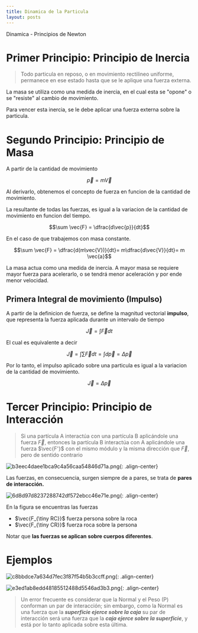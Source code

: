 ```yaml
---
title: Dinamica de la Particula
layout: posts
---
```


Dinamica - Principios de Newton

# Primer Principio: Principio de Inercia

> Todo particula en reposo, o en movimiento rectilineo uniforme, permanece en ese estado hasta que se le aplique una fuerza externa.


La masa se utiliza como una medida de inercia, en el cual esta se "opone" o se "resiste" al cambio de movimiento.

Para vencer esta inercia, se le debe aplicar una fuerza externa sobre la particula.


# Segundo Principio: Principio de Masa

A partir de la cantidad de movimiento 

$$\vec{p} = m\vec{V}$$

Al derivarlo, obtenemos el concepto de fuerza en funcion de la cantidad de movimiento. 

La resultante de todas las fuerzas, es igual a la variacion de la cantidad de movimiento en funcion del tiempo.


$$\sum \vec{F} = \dfrac{d\vec{p}}{dt}$$

En el caso de que trabajemos con masa constante.

$$\sum \vec{F} = \dfrac{d(m\vec{V})}{dt}= m\dfrac{d\vec{V}}{dt}= m \vec{a}$$


La masa actua como una medida de inercia. A mayor masa se requiere mayor fuerza para acelerarlo, o se tendrá menor aceleración y por ende menor velocidad.


## Primera Integral de movimiento (Impulso)


A partir de la definicion de fuerza, se define la magnitud vectorial **impulso**, que representa la fuerza aplicada durante un intervalo de tiempo


$$\vec{J} = \int\vec{F} dt$$

El cual es equivalente a decir

$$\vec{J} = \int \sum \vec{F} dt = \int d\vec{p} = \Delta \vec{p}$$

Por lo tanto, el impulso aplicado sobre una particula es igual a la variacion de la cantidad de movimiento.

$$\vec{J} = \Delta \vec{p}$$

# Tercer Principio: Principio de Interacción

> Si una partícula A interactúa con una partícula B aplicándole una fuerza $\vec{F}$, entonces la partícula B interactúa con A aplicándole una fuerza $\vec{F'}$ con el mismo módulo y la misma dirección que $\vec{F}$, pero de sentido contrario

![b3eec4daee1bca9c4a56caa54846d71a.png](https://luisparedes1.github.io/mundo-fisica/assets/teoria/02_dinamica/images/d9afea3d733a4cc1aae6923351d0de9d.png){: .align-center}

Las fuerzas, en consecuencia, surgen siempre de a pares, se trata de **pares de interacción.**

![6d8d97d8237288742df572ebcc46e71e.png](https://luisparedes1.github.io/mundo-fisica/assets/teoria/02_dinamica/images/215fcb70302d4efcad16addb6499b092.png){: .align-center}

En la figura se encuentras las fuerzas

* $\vec{F_{\tiny RC}}$ fuerza persona sobre la roca
* $\vec{F_{\tiny CR}}$ fuerza roca sobre la persona

Notar que **las fuerzas se aplican sobre cuerpos diferentes**.

# Ejemplos

![c8bbdce7a634d7fec3f87f54b5b3ccff.png](https://luisparedes1.github.io/mundo-fisica/assets/teoria/02_dinamica/images/5fa9337623ad4a7a94662c7c76994ee5.png){: .align-center}

![e3ed1ab8edd48185512488d5546ad3b3.png](https://luisparedes1.github.io/mundo-fisica/assets/teoria/02_dinamica/images/afbd0c8c1b114594a47d7666fb1e29ec.png){: .align-center}

>Un error frecuente es considerar que la Normal y el Peso (P) conforman un par de interacción; sin embargo, como la Normal es una fuerza que la ***superficie ejerce sobre la caja*** su par de interacción será una fuerza que la ***caja ejerce sobre la superficie***, y está por lo tanto aplicada sobre esta última.